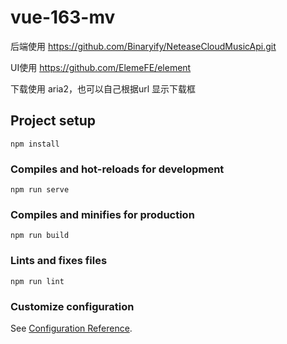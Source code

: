 # vue-163-mv

后端使用 https://github.com/Binaryify/NeteaseCloudMusicApi.git

UI使用 https://github.com/ElemeFE/element

下载使用 aria2，也可以自己根据url 显示下载框


## Project setup
```
npm install
```

### Compiles and hot-reloads for development
```
npm run serve
```

### Compiles and minifies for production
```
npm run build
```

### Lints and fixes files
```
npm run lint
```

### Customize configuration
See [Configuration Reference](https://cli.vuejs.org/config/).
